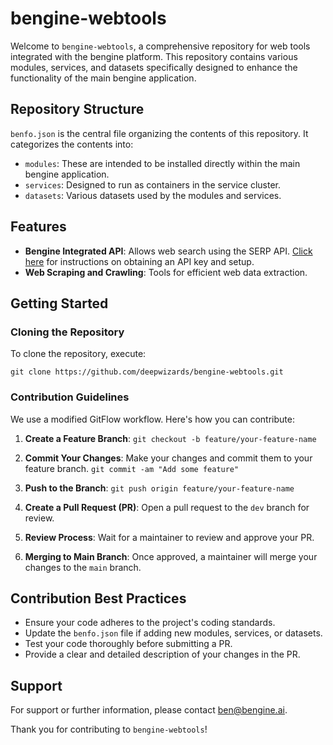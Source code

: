 # bengine-webtools

Welcome to `bengine-webtools`, a comprehensive repository for web tools integrated with the bengine platform. This repository contains various modules, services, and datasets specifically designed to enhance the functionality of the main bengine application.

## Repository Structure

`benfo.json` is the central file organizing the contents of this repository. It categorizes the contents into:

- `modules`: These are intended to be installed directly within the main bengine application.
- `services`: Designed to run as containers in the service cluster.
- `datasets`: Various datasets used by the modules and services.

## Features

- **Bengine Integrated API**: Allows web search using the SERP API. [Click here](https://serpapi.com/) for instructions on obtaining an API key and setup.
- **Web Scraping and Crawling**: Tools for efficient web data extraction.

## Getting Started

### Cloning the Repository

To clone the repository, execute:

`git clone https://github.com/deepwizards/bengine-webtools.git`

### Contribution Guidelines

We use a modified GitFlow workflow. Here's how you can contribute:

1. **Create a Feature Branch**:
   `git checkout -b feature/your-feature-name`

2. **Commit Your Changes**:
   Make your changes and commit them to your feature branch.
   `git commit -am "Add some feature"`

3. **Push to the Branch**:
   `git push origin feature/your-feature-name`

4. **Create a Pull Request (PR)**:
   Open a pull request to the `dev` branch for review.

5. **Review Process**:
   Wait for a maintainer to review and approve your PR.

6. **Merging to Main Branch**:
   Once approved, a maintainer will merge your changes to the `main` branch.

## Contribution Best Practices

- Ensure your code adheres to the project's coding standards.
- Update the `benfo.json` file if adding new modules, services, or datasets.
- Test your code thoroughly before submitting a PR.
- Provide a clear and detailed description of your changes in the PR.

## Support

For support or further information, please contact [ben@bengine.ai](mailto:ben@bengine.ai).

Thank you for contributing to `bengine-webtools`!

